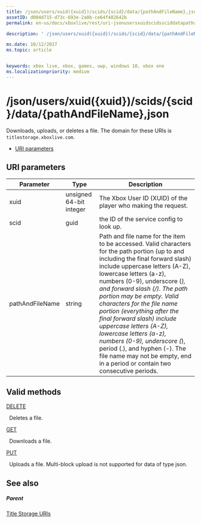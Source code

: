 ```yaml
---
title: /json/users/xuid({xuid})/scids/{scid}/data/{pathAndFileName},json
assetID: d004d715-d73c-693e-2a0b-ce64f482642b
permalink: en-us/docs/xboxlive/rest/uri-jsonusersxuidscidssciddatapathandfilenametype.html

description: ' /json/users/xuid({xuid})/scids/{scid}/data/{pathAndFileName},json'

ms.date: 10/12/2017
ms.topic: article


keywords: xbox live, xbox, games, uwp, windows 10, xbox one
ms.localizationpriority: medium
---
```



# /json/users/xuid({xuid})/scids/{scid}/data/{pathAndFileName},json
Downloads, uploads, or deletes a file. 
The domain for these URIs is `titlestorage.xboxlive.com`.
 
  * [URI parameters](#ID4EV)
 
<a id="ID4EV"></a>

 
## URI parameters
 
| Parameter| Type| Description| 
| --- | --- | --- | 
| xuid| unsigned 64-bit integer| The Xbox User ID (XUID) of the player who making the request.| 
| scid| guid| the ID of the service config to look up.| 
| pathAndFileName| string| Path and file name for the item to be accessed. Valid characters for the path portion (up to and including the final forward slash) include uppercase letters (A-Z), lowercase letters (a-z), numbers (0-9), underscore (_), and forward slash (/). The path portion may be empty. Valid characters for the file name portion (everything after the final forward slash) include uppercase letters (A-Z), lowercase letters (a-z), numbers (0-9), underscore (_), period (.), and hyphen (-). The file name may not be empty, end in a period or contain two consecutive periods.| 
  
<a id="ID4EFC"></a>

 
## Valid methods

[DELETE](uri-jsonusersxuidscidssciddatapathandfilenametype-delete.md)

&nbsp;&nbsp;Deletes a file. 

[GET](uri-jsonusersxuidscidssciddatapathandfilenametype-get.md)

&nbsp;&nbsp;Downloads a file.

[PUT](uri-jsonusersxuidscidssciddatapathandfilenametype-put.md)

&nbsp;&nbsp;Uploads a file. Multi-block upload is not supported for data of type json. 
 
<a id="ID4EVC"></a>

 
## See also
 
<a id="ID4EXC"></a>

 
##### Parent 

[Title Storage URIs](atoc-reference-storagev2.md)

   
